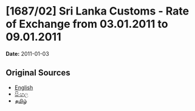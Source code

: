 # [1687/02] Sri Lanka Customs - Rate of Exchange from 03.01.2011 to 09.01.2011

**Date:** 2011-01-03

## Original Sources

- [English](https://documents.gov.lk/view/extra-gazettes/2011/1/1687-02_E.pdf)
- [සිංහල](https://documents.gov.lk/view/extra-gazettes/2011/1/1687-02_S.pdf)
- [தமிழ்](https://documents.gov.lk/view/extra-gazettes/2011/1/1687-02_T.pdf)
